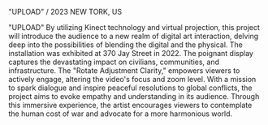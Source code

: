 "UPLOAD" / 2023 NEW TORK, US

"UPLOAD"  By utilizing Kinect technology and virtual projection, this project will introduce the audience to a new realm of digital art interaction, delving deep into the possibilities of blending the digital and the physical. The installation was exhibited at 370 Jay Street in 2022.
The poignant display captures the devastating impact on civilians, communities, and infrastructure. The "Rotate Adjustment Clarity," empowers viewers to actively engage, altering the video's focus and zoom level.
With a mission to spark dialogue and inspire peaceful resolutions to global conflicts, the project aims to evoke empathy and understanding in its audience. Through this immersive experience, the artist encourages viewers to contemplate the human cost of war and advocate for a more harmonious world.
